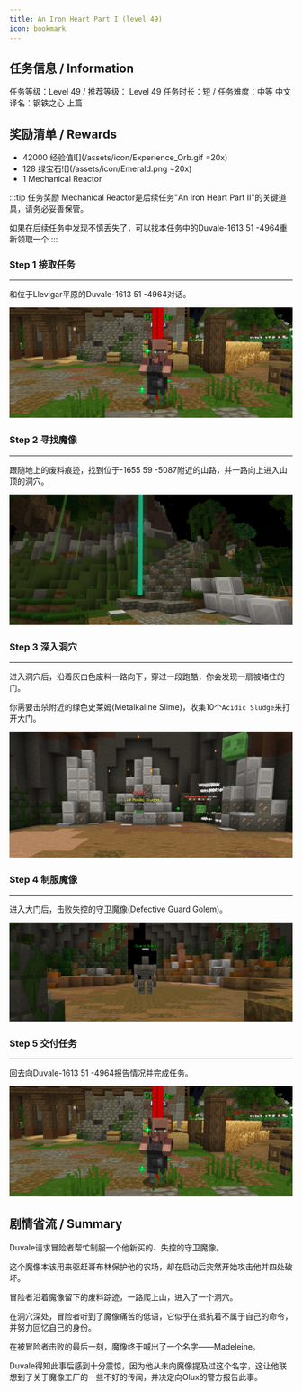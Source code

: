 ```yaml
---
title: An Iron Heart Part I (level 49)
icon: bookmark
---
```


## 任务信息 / Information
任务等级：Level 49 / 推荐等级： Level 49
任务时长：短 / 任务难度：中等
中文译名：钢铁之心 上篇

## 奖励清单 / Rewards

+ 42000 经验值![](/assets/icon/Experience_Orb.gif =20x)
+ 128 绿宝石![](/assets/icon/Emerald.png =20x)
+ 1 Mechanical Reactor

:::tip
任务奖励 Mechanical Reactor是后续任务"An Iron Heart Part II"的关键道具，请务必妥善保管。

如果在后续任务中发现不慎丢失了，可以找本任务中的<NPC>Duvale</NPC><CC>-1613 51 -4964</CC>重新领取一个
:::

### Step 1 接取任务
---
和位于Llevigar平原的<NPC>Duvale</NPC><CC>-1613 51 -4964</CC>对话。

![](/assets/img/lv49-6.png)

### Step 2 寻找魔像
---
跟随地上的废料痕迹，找到位于<CC>-1655 59 -5087</CC>附近的山路，并一路向上进入山顶的洞穴。

![](/assets/img/lv49-7.png)

### Step 3 深入洞穴
---
进入洞穴后，沿着灰白色废料一路向下，穿过一段跑酷，你会发现一扇被堵住的门。

你需要击杀附近的绿色史莱姆(<mob>Metalkaline Slime</mob>)，收集10个`Acidic Sludge`来打开大门。

![](/assets/img/lv49-8.png)

### Step 4 制服魔像
---
进入大门后，击败失控的守卫魔像(<mob>Defective Guard Golem</mob>)。

![](/assets/img/lv49-9.png)

### Step 5 交付任务
---
回去向<NPC>Duvale</NPC><CC>-1613 51 -4964</CC>报告情况并完成任务。

![](/assets/img/lv49-6.png)

## 剧情省流 / Summary
Duvale请求冒险者帮忙制服一个他新买的、失控的守卫魔像。

这个魔像本该用来驱赶哥布林保护他的农场，却在启动后突然开始攻击他并四处破坏。

冒险者沿着魔像留下的废料踪迹，一路爬上山，进入了一个洞穴。

在洞穴深处，冒险者听到了魔像痛苦的低语，它似乎在抵抗着不属于自己的命令，并努力回忆自己的身份。

在被冒险者击败的最后一刻，魔像终于喊出了一个名字——Madeleine。

Duvale得知此事后感到十分震惊，因为他从未向魔像提及过这个名字，这让他联想到了关于魔像工厂的一些不好的传闻，并决定向Olux的警方报告此事。